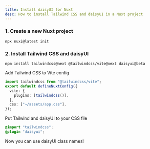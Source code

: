 ```yaml
---
title: Install daisyUI for Nuxt
desc: How to install Tailwind CSS and daisyUI in a Nuxt project
---
```


### 1. Create a new Nuxt project

```:Terminal
npx nuxi@latest init
```

### 2. Install Tailwind CSS and daisyUI

```:Terminal
npm install tailwindcss@next @tailwindcss/vite@next daisyui@beta
```

Add Tailwind CSS to Vite config

```js:nuxt.config.ts
import tailwindcss from "@tailwindcss/vite";
export default defineNuxtConfig({
  vite: {
    plugins: [tailwindcss()],
  },
  css: ["~/assets/app.css"],
});
```

Put Tailwind and daisyUI to your CSS file
  
```postcss:assets/app.css
@import "tailwindcss";
@plugin "daisyui";
```

Now you can use daisyUI class names!
